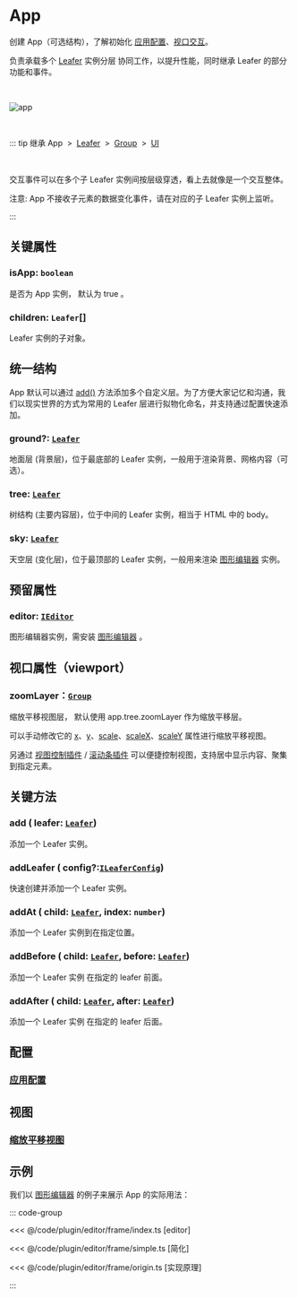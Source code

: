 <script setup>
import Case from '/component/Case.vue'
</script>

# App

创建 App（可选结构），了解初始化 [应用配置](/reference/config/app/base.md)、[视口交互](/guide/advanced/viewport.md)。

负责承载多个 [Leafer](/reference/display/Leafer.md) 实例分层 协同工作，以提升性能，同时继承 Leafer 的部分功能和事件。

<br/>

![app](/svg/app.svg)

<br/>

::: tip 继承
App &nbsp;>&nbsp; [Leafer](./Leafer.md) &nbsp;>&nbsp; [Group](./Group.md) &nbsp;>&nbsp; [UI](./UI.md)

<br/>

交互事件可以在多个子 Leafer 实例间按层级穿透，看上去就像是一个交互整体。

注意: App 不接收子元素的数据变化事件，请在对应的子 Leafer 实例上监听。

:::

## 关键属性

### isApp: `boolean`

是否为 App 实例， 默认为 true 。

### children: `Leafer`[]

Leafer 实例的子对象。

## 统一结构

App 默认可以通过 [add()](/reference/display/App.md#add-leafer-leafer) 方法添加多个自定义层。为了方便大家记忆和沟通，我们以现实世界的方式为常用的 Leafer 层进行拟物化命名，并支持通过配置快速添加。

### ground?: [`Leafer`](/reference/display/Leafer.md)

地面层 (背景层)，位于最底部的 Leafer 实例，一般用于渲染背景、网格内容（可选）。

### tree: [`Leafer`](/reference/display/Leafer.md)

树结构 (主要内容层)，位于中间的 Leafer 实例，相当于 HTML 中的 body。

### sky: [`Leafer`](/reference/display/Leafer.md)

天空层 (变化层)，位于最顶部的 Leafer 实例，一般用来渲染 [图形编辑器](/plugin/in/editor/) 实例。

## 预留属性

### editor: [`IEditor`](/plugin/in/editor/Editor.md)

图形编辑器实例，需安装 [图形编辑器](/plugin/in/editor/) 。

## 视口属性（viewport）

### zoomLayer：[`Group`](./Group.md)

缩放平移视图层， 默认使用 app.tree.zoomLayer 作为缩放平移层。

可以手动修改它的 [x](/reference/property/layout)、[y](/reference/property/layout)、[scale](/reference/property/layout#scale-number-ipointdata)、[scaleX](/reference/property/layout#scalex-number)、[scaleY](/reference/property/layout#scaley-number) 属性进行缩放平移视图。

另通过 [视图控制插件](/plugin/in/view/index.md) / [滚动条插件](/plugin/in/scroll/index.md) 可以便捷控制视图，支持居中显示内容、聚集到指定元素。

## 关键方法

### add ( leafer: [`Leafer`](./Leafer.md))

添加一个 Leafer 实例。

### addLeafer ( config?:[`ILeaferConfig`](/api/interfaces/ILeaferConfig.md))

快速创建并添加一个 Leafer 实例。

### addAt ( child: [`Leafer`](./Leafer.md), index: `number`)

添加一个 Leafer 实例到在指定位置。

### addBefore ( child: [`Leafer`](./Leafer.md), before: [`Leafer`](./Leafer.md))

添加一个 Leafer 实例 在指定的 leafer 前面。

### addAfter ( child: [`Leafer`](./Leafer.md), after: [`Leafer`](./Leafer.md))

添加一个 Leafer 实例 在指定的 leafer 后面。

## 配置

### [应用配置](/reference/config/app/base.md)

## 视图

### [缩放平移视图](/guide/advanced/viewport.md)

## 示例

<case name="Editor" index=2 count=2 x=20></case>

我们以 [图形编辑器](/plugin/in/editor/) 的例子来展示 App 的实际用法：

::: code-group

<<< @/code/plugin/editor/frame/index.ts [editor]

<<< @/code/plugin/editor/frame/simple.ts [简化]

<<< @/code/plugin/editor/frame/origin.ts [实现原理]

:::

<!-- ## 继承元素

### [Leafer](./Leafer.md) -->

<!-- ## API

### [App](/api/classes/App.md) -->
